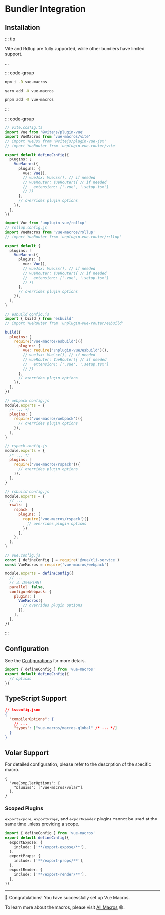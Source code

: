 # Bundler Integration <PackageVersion name="vue-macros" />

## Installation

::: tip

Vite and Rollup are fully supported, while other bundlers have limited support.

:::

::: code-group

```bash [npm]
npm i -D vue-macros
```

```bash [yarn]
yarn add -D vue-macros
```

```bash [pnpm]
pnpm add -D vue-macros
```

:::

::: code-group

```ts [Vite]
// vite.config.ts
import Vue from '@vitejs/plugin-vue'
import VueMacros from 'vue-macros/vite'
// import VueJsx from '@vitejs/plugin-vue-jsx'
// import VueRouter from 'unplugin-vue-router/vite'

export default defineConfig({
  plugins: [
    VueMacros({
      plugins: {
        vue: Vue(),
        // vueJsx: VueJsx(), // if needed
        // vueRouter: VueRouter({ // if needed
        //   extensions: ['.vue', '.setup.tsx']
        // })
      },
      // overrides plugin options
    }),
  ],
})
```

```ts [Rollup]
import Vue from 'unplugin-vue/rollup'
// rollup.config.js
import VueMacros from 'vue-macros/rollup'
// import VueRouter from 'unplugin-vue-router/rollup'

export default {
  plugins: [
    VueMacros({
      plugins: {
        vue: Vue(),
        // vueJsx: VueJsx(), // if needed
        // vueRouter: VueRouter({ // if needed
        //   extensions: ['.vue', '.setup.tsx']
        // })
      },
      // overrides plugin options
    }),
  ],
}
```

```js [esbuild]
// esbuild.config.js
import { build } from 'esbuild'
// import VueRouter from 'unplugin-vue-router/esbuild'

build({
  plugins: [
    require('vue-macros/esbuild')({
      plugins: {
        vue: require('unplugin-vue/esbuild')(),
        // vueJsx: VueJsx(), // if needed
        // vueRouter: VueRouter({ // if needed
        //   extensions: ['.vue', '.setup.tsx']
        // })
      },
      // overrides plugin options
    }),
  ],
})
```

```js [Webpack]
// webpack.config.js
module.exports = {
  /* ... */
  plugins: [
    require('vue-macros/webpack')({
      // overrides plugin options
    }),
  ],
}
```

```js [Rspack]
// rspack.config.js
module.exports = {
  /* ... */
  plugins: [
    require('vue-macros/rspack')({
      // overrides plugin options
    }),
  ],
}
```

```js [Rsbuild]
// rsbuild.config.js
module.exports = {
  // ...
  tools: {
    rspack: {
      plugins: [
        require('vue-macros/rspack')({
          // overrides plugin options
        }),
      ],
    },
  },
}
```

```js [Vue CLI]
// vue.config.js
const { defineConfig } = require('@vue/cli-service')
const VueMacros = require('vue-macros/webpack')

module.exports = defineConfig({
  // ...
  // ⚠️ IMPORTANT
  parallel: false,
  configureWebpack: {
    plugins: [
      VueMacros({
        // overrides plugin options
      }),
    ],
  },
})
```

:::

## Configuration

See the [Configurations](./configurations.md) for more details.

```ts twoslash [vue-macros.config.ts]
import { defineConfig } from 'vue-macros'
export default defineConfig({
  // options
})
```

## TypeScript Support

```json {0}
// tsconfig.json
{
  "compilerOptions": {
    // ...
    "types": ["vue-macros/macros-global" /* ... */]
  }
}
```

## Volar Support

For detailed configuration, please refer to the description of the specific macro.

```jsonc [tsconfig.json]
{
  "vueCompilerOptions": {
    "plugins": ["vue-macros/volar"],
  },
}
```

### Scoped Plugins

`exportExpose`, `exportProps`, and `exportRender` plugins cannot be used
at the same time unless providing a scope.

```ts twoslash [vue-macros.config.ts]
import { defineConfig } from 'vue-macros'
export default defineConfig({
  exportExpose: {
    include: ['**/export-expose/**'],
  },
  exportProps: {
    include: ['**/export-props/**'],
  },
  exportRender: {
    include: ['**/export-render/**'],
  },
})
```

---

:tada: Congratulations! You have successfully set up Vue Macros.

To learn more about the macros, please visit [All Macros](/macros/) :laughing:.
